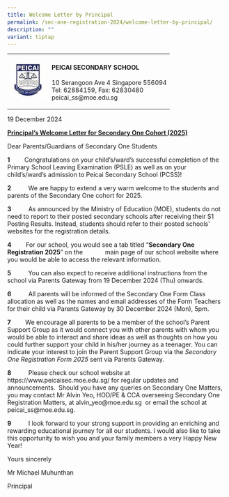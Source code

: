```yaml
---
title: Welcome Letter by Principal
permalink: /sec-one-registration-2024/welcome-letter-by-principal/
description: ""
variant: tiptap
---
```

<table style="minWidth: 50px">
<colgroup>
<col>
<col>
</colgroup>
<tbody>
<tr>
<td rowspan="1" colspan="1">
<div class="isomer-image-wrapper">
<img style="width: 100%" height="auto" width="100%" src="/images/Favicon.jpg">
</div>
</td>
<td rowspan="1" colspan="1">
<h4><strong>PEICAI SECONDARY SCHOOL</strong></h4>
<p>10 Serangoon Ave 4 Singapore 556094
<br>Tel: 62884159, Fax: 62830480
<br>peicai_ss@moe.edu.sg</p>
</td>
</tr>
</tbody>
</table>
<p>19 December 2024</p>
<p><strong><u>Principal’s Welcome Letter for Secondary One Cohort (2025)</u></strong>
</p>
<p>Dear Parents/Guardians of Secondary One Students</p>
<p><strong>1&nbsp;&nbsp;&nbsp;&nbsp;&nbsp;&nbsp;&nbsp;&nbsp;&nbsp; </strong>Congratulations
on your child’s/ward’s successful completion of the Primary School Leaving
Examination (PSLE) as well as on your child’s/ward’s admission to Peicai
Secondary School (PCSS)!</p>
<p><strong>2</strong>&nbsp;&nbsp;&nbsp;&nbsp;&nbsp;&nbsp;&nbsp;&nbsp;&nbsp;
We are happy to extend a very warm welcome to the students and parents
of the Secondary One cohort for 2025.</p>
<p><strong>3</strong>&nbsp;&nbsp;&nbsp;&nbsp;&nbsp;&nbsp;&nbsp;&nbsp;&nbsp;
As announced by the Ministry of Education (MOE), students do not need to
report to their posted secondary schools after receiving their S1 Posting
Results. Instead, students should refer to their posted schools' websites
for the registration details.</p>
<p><strong>4&nbsp;&nbsp;&nbsp;&nbsp;&nbsp;&nbsp;&nbsp;&nbsp;&nbsp; </strong>For
our school, you would see a tab titled “<strong>Secondary One Registration 2025</strong>”
on the &nbsp;&nbsp;&nbsp;&nbsp;&nbsp;&nbsp;&nbsp;&nbsp;&nbsp;&nbsp;&nbsp;
main page of our school website where you would be able to access the relevant
information.</p>
<p><strong>5</strong>&nbsp;&nbsp;&nbsp;&nbsp;&nbsp;&nbsp;&nbsp;&nbsp;&nbsp;
You can also expect to receive additional instructions from the school
via Parents Gateway from 19 December 2024 (Thu) onwards.</p>
<p><strong>6</strong>&nbsp;&nbsp;&nbsp;&nbsp;&nbsp;&nbsp;&nbsp;&nbsp;&nbsp;
All parents will be informed of the Secondary One Form Class allocation
as well as the names and email addresses of the Form Teachers for their
child via Parents Gateway by 30 December 2024 (Mon), 5pm.</p>
<p><strong>7&nbsp;&nbsp;&nbsp;&nbsp;&nbsp;&nbsp;&nbsp;&nbsp;&nbsp; </strong>We
encourage all parents to be a member of the school’s Parent Support Group
as it would connect you with other parents with whom you would be able
to interact and share ideas as well as thoughts on how you could further
support your child in his/her journey as a teenager. You can indicate your
interest to join the Parent Support Group via the <em>Secondary One Registration Form 2025</em> sent
via Parents Gateway.</p>
<p><strong>8</strong>&nbsp;&nbsp;&nbsp;&nbsp;&nbsp;&nbsp;&nbsp;&nbsp;&nbsp;
Please check our school website at <a rel="noopener noreferrer nofollow" target="_blank">https://www.peicaisec.moe.edu.sg/</a> for
regular updates and announcements.&nbsp; Should you have any queries on
Secondary One Matters, you may contact Mr Alvin Yeo, HOD/PE &amp; CCA overseeing
Secondary One Registration Matters, at <a rel="noopener noreferrer nofollow" target="_blank">alvin_yeo@moe.edu.sg</a>&nbsp;
or email the school at <a rel="noopener noreferrer nofollow" target="_blank">peicai_ss@moe.edu.sg</a>.</p>
<p><strong>9</strong>&nbsp;&nbsp;&nbsp;&nbsp;&nbsp;&nbsp;&nbsp;&nbsp;&nbsp;
I look forward to your strong support in providing an enriching and rewarding
educational journey for all our students. I would also like to take this
opportunity to wish you and your family members a very Happy New Year!</p>
<p>Yours sincerely</p>
<p>Mr Michael Muhunthan</p>
<p>Principal</p>
<p>&nbsp;</p>
<p></p>
<p></p>
<p></p>